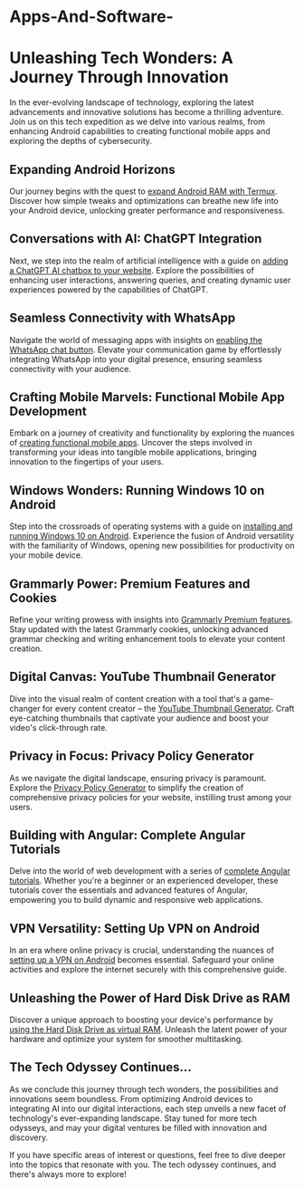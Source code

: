 # Apps-And-Software-

# Unleashing Tech Wonders: A Journey Through Innovation

In the ever-evolving landscape of technology, exploring the latest advancements and innovative solutions has become a thrilling adventure. Join us on this tech expedition as we delve into various realms, from enhancing Android capabilities to creating functional mobile apps and exploring the depths of cybersecurity.

## Expanding Android Horizons

Our journey begins with the quest to [expand Android RAM with Termux](https://www.techtutorialshub.com/2023/12/expanding-android-ram-with-termux-easy.html). Discover how simple tweaks and optimizations can breathe new life into your Android device, unlocking greater performance and responsiveness.

## Conversations with AI: ChatGPT Integration

Next, we step into the realm of artificial intelligence with a guide on [adding a ChatGPT AI chatbox to your website](https://www.techtutorialshub.com/2023/12/how-to-add-chatgpt-ai-chatbox-to.html). Explore the possibilities of enhancing user interactions, answering queries, and creating dynamic user experiences powered by the capabilities of ChatGPT.

## Seamless Connectivity with WhatsApp

Navigate the world of messaging apps with insights on [enabling the WhatsApp chat button](https://www.techtutorialshub.com/2023/12/how-to-enable-whatsapp-chat-button-in.html). Elevate your communication game by effortlessly integrating WhatsApp into your digital presence, ensuring seamless connectivity with your audience.

## Crafting Mobile Marvels: Functional Mobile App Development

Embark on a journey of creativity and functionality by exploring the nuances of [creating functional mobile apps](https://www.techtutorialshub.com/2023/10/creating-functional-mobile-app-wth.html). Uncover the steps involved in transforming your ideas into tangible mobile applications, bringing innovation to the fingertips of your users.

## Windows Wonders: Running Windows 10 on Android

Step into the crossroads of operating systems with a guide on [installing and running Windows 10 on Android](https://www.techtutorialshub.com/2023/11/how-to-install-and-run-windows-10-on.html). Experience the fusion of Android versatility with the familiarity of Windows, opening new possibilities for productivity on your mobile device.

## Grammarly Power: Premium Features and Cookies

Refine your writing prowess with insights into [Grammarly Premium features](https://www.techtutorialshub.com/2023/10/premium-grammarly-cookies-updated-today.html). Stay updated with the latest Grammarly cookies, unlocking advanced grammar checking and writing enhancement tools to elevate your content creation.

## Digital Canvas: YouTube Thumbnail Generator

Dive into the visual realm of content creation with a tool that's a game-changer for every content creator – the [YouTube Thumbnail Generator](https://www.techtutorialshub.com/2023/08/youtube-thumbnail-generator.html). Craft eye-catching thumbnails that captivate your audience and boost your video's click-through rate.

## Privacy in Focus: Privacy Policy Generator

As we navigate the digital landscape, ensuring privacy is paramount. Explore the [Privacy Policy Generator](https://www.techtutorialshub.com/2023/08/privacy-policy-generator.html) to simplify the creation of comprehensive privacy policies for your website, instilling trust among your users.

## Building with Angular: Complete Angular Tutorials

Delve into the world of web development with a series of [complete Angular tutorials](https://www.techtutorialshub.com/2023/07/complete-angular-tutorials-for.html). Whether you're a beginner or an experienced developer, these tutorials cover the essentials and advanced features of Angular, empowering you to build dynamic and responsive web applications.

## VPN Versatility: Setting Up VPN on Android

In an era where online privacy is crucial, understanding the nuances of [setting up a VPN on Android](https://www.techtutorialshub.com/2023/07/how-to-setup-vpn-on-android-without-vpn.html) becomes essential. Safeguard your online activities and explore the internet securely with this comprehensive guide.

## Unleashing the Power of Hard Disk Drive as RAM

Discover a unique approach to boosting your device's performance by [using the Hard Disk Drive as virtual RAM](https://www.techtutorialshub.com/2023/07/use-hard-disk-drive-as-ram-virtual.html). Unleash the latent power of your hardware and optimize your system for smoother multitasking.

## The Tech Odyssey Continues...

As we conclude this journey through tech wonders, the possibilities and innovations seem boundless. From optimizing Android devices to integrating AI into our digital interactions, each step unveils a new facet of technology's ever-expanding landscape. Stay tuned for more tech odysseys, and may your digital ventures be filled with innovation and discovery.

If you have specific areas of interest or questions, feel free to dive deeper into the topics that resonate with you. The tech odyssey continues, and there's always more to explore!

